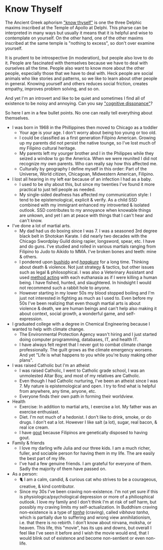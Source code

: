 # Know Thyself

The Ancient Greek aphorism ["know thyself"](https://en.wikipedia.org/wiki/Know_thyself) is one the three Delphic maxims inscribed at the Temple of Apollo at Delphi. This pharse can be interpreted in many ways but usually it means that it is helpful and wise to  contemplate on yourself. On the other hand, one of the other maxims inscribed at the same temple is "nothing to excess", so don't over examine yourself.

It is prudent to be introspective (in moderation), but people also love to do it. People are fascinated with themselves because we have to deal with ourselves all the time. People also want to know more about the other people, especially those that we have to deal with. Heck people are social animals who like stories and patterns, so we like to learn about other people in general. Knowing yourself and others reduces social friction, creates empathy, improves problem solving, and so on.

And yet I'm an introvert and like to be quiet and sometimes I find all of existence to be noisy and annoying. Can you say ["cognitive dissonance"](https://en.wikipedia.org/wiki/Cognitive_dissonance)?

So here I am in a few bullet points. No one can really tell everything about themselves.

- I was born in 1968 in the Phillippines then moved to Chicago as a toddler
    - Your age is your age. I don't worry about being too young or too old.
    - I could be classified as a first generation Filipino American. Growing up my parents did not persist the native tounge, so I've lost much of my Filipino cultural heritage.
    - My parents left my yourger brother and I in the Philippes while they seized a window to go the America. When we were reunited I did not recognize my own parents. Who can really say how this affected me.
    - Culturally by geography I define myself in this order: Part of the Universe, World citizen, Chicagoan, Midwestern American, Filipino.
- I lost all hearing in my left ear because of an infection I had as a baby.
    - I used to be shy about this, but since my twenties I've found it more practical to just tell people as needed.
    - My single-sided deafness has affected my communication style: I tend to be epistemological, explicit & verify. As a child SSD combined with my immigrant enhanced my introverted & isolated outlook. SSD contributes to my annoyance when knowable things are unkown, and yet I am at peace with things that I can't hear and can't know.
- I've done a lot of martial arts.
    - My dad had us do boxing since I was 7. I was a seasoned 3rd degree black belt in Shotokan Karate. I did nearly two decades with the Chicago Swordplay Guild doing rapier, longsword, spear, etc. I have and do guns. I've studied and rolled in various martials ranging from Filipino to Judo to Aikido to MMA. I've broken bones and teeth: mine & others.
    - I pondered upon [bushido](https://en.wikipedia.org/wiki/Bushido) and [*hagakure*](https://en.wikipedia.org/wiki/Hagakure) for a long time. Thinking about death & violence. Not just strategy & tactics, but other issues such as legal & philosophical. I was also a Veterinary Assistant and used [method acting](https://en.wikipedia.org/wiki/Method_acting) with each euthanasia as if I were killing a human being. I have fished, hunted, and slaughtered. In hindsight I would not recommend such a rabbit hole to anyone.
    - However starting in my lower 50s my blood stopped boiling and I'm just not interested in fighting as much as I used to. Even before my 50s I've been realizing that even though martial arts is about violence & death, we are human beings and can't help also making it about context, social growth, a wonderful game, and self-expression.
- I graduated college with a degree in Chemical Engineering because I wanted to help with climate change.
    - The Environmental Protection Agency wasn't hiring and I just started doing computer programming, databases, IT, and health IT.
    - I have always felt regret that I never got to combat climate change professionally. The guilt grows as the climate emergency worsens. And yet "Life is what happens to you while you're busy making other plans".
- I was raised Catholic but I'm an atheist
    - I was raised Catholic, I went to Catholic grade school, I was an unmolested Altar Boy, and most of my relatives are Catholic.
    - Even though I had Catholic nurturing, I've been an atheist since I was 7. My nature is epistemological and open. I try to find what is helpful from anywhere, any time, anyone, etc.
    - Everyone finds their own path in forming their worldview.
- Health
    - Exercise: In addition to martial arts, I exercise a lot. My father was an exercise enthusiast.
    - Diet. I'm not much of a hedonist. I don't like to drink, smoke, or do drugs. I don't eat a lot. However I like salt (a lot), sugar, real bacon, & real ice cream.
    - I have [gout](https://en.wikipedia.org/wiki/Gout) because Filipinos are genetically disposed to having gout.
- Family & friends
    - I love my darling wife Julia and our three kids. I am a much richer, fuller, and sociable person for having them in my life. The are easily the best part of my life.
    - I've had a few genuine friends. I am grateful for everyone of them. Sadly the majority of them have passed on.
- As a person:
    - 🐈 I am a calm, candid, & curious cat who strives to be a courageous, creative, & kind contributor.
    - Since my 30s I've been craving non-existence. I'm not yet sure if this is physiologica/psychological depression or more of a philiosphical outlook. I love my family and I don't think I'm at risk of self harm, but possibly my craving limits my self-actualization. In Buddhism craving non-existence is a type of [_tanha_](https://en.wikipedia.org/wiki/Ta%E1%B9%87h%C4%81) (craving), called _vibhava tanha_, which is partially due to suffering and wrong view annihilationism, i.e. that there is no rebirth. I don't know about nirvana, moksha, or heaven. This life, this "movie", has its ups and downs, but overall I feel like I've seen it before and I wish the movie would end, that I would blink out of existence and become non-sentient or even non-life.
